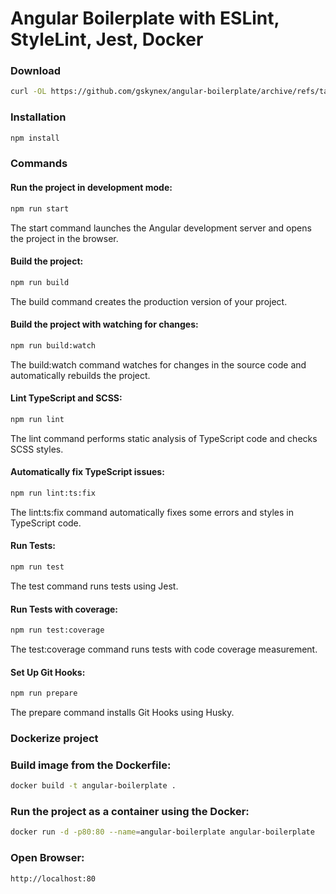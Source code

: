 # Angular Boilerplate with ESLint, StyleLint, Jest, Docker

### Download

```bash
curl -OL https://github.com/gskynex/angular-boilerplate/archive/refs/tags/{TAG_VERSION}.zip
```

### Installation

```bash
npm install
```

### Commands

#### Run the project in development mode:

```bash
npm run start
```

The start command launches the Angular development server and opens the project in the browser.

#### Build the project:

```bash
npm run build
```

The build command creates the production version of your project.

#### Build the project with watching for changes:

```bash
npm run build:watch
```

The build:watch command watches for changes in the source code and automatically rebuilds the project.

#### Lint TypeScript and SCSS:

```bash
npm run lint
```

The lint command performs static analysis of TypeScript code and checks SCSS styles.

#### Automatically fix TypeScript issues:

```bash
npm run lint:ts:fix
```

The lint:ts:fix command automatically fixes some errors and styles in TypeScript code.

#### Run Tests:

```bash
npm run test
```

The test command runs tests using Jest.

#### Run Tests with coverage:

```bash
npm run test:coverage
```

The test:coverage command runs tests with code coverage measurement.

#### Set Up Git Hooks:

```bash
npm run prepare
```

The prepare command installs Git Hooks using Husky.

### Dockerize project

### Build image from the Dockerfile:

```bash
docker build -t angular-boilerplate .
```

### Run the project as a container using the Docker:

```bash
docker run -d -p80:80 --name=angular-boilerplate angular-boilerplate
```

### Open Browser:

```bash
http://localhost:80
```